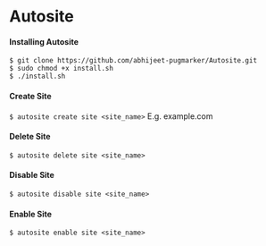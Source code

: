 # Autosite
<div>
<h4>Installing Autosite</h4>
  <code>$ git clone https://github.com/abhijeet-pugmarker/Autosite.git </code><br>
  <code>$ sudo chmod +x install.sh </code></br>
  <code>$ ./install.sh </code></br>
</div>
<div>
  <h4>Create Site</h4>
  <code>$ autosite create site &lt;site_name&gt;</code>
    E.g. example.com
</div>    
<div>
  <h4>Delete Site</h4>
  <code>$ autosite delete site &lt;site_name&gt;</code>
</div>
<div>
  <h4>Disable Site</h4>
  <code>$ autosite disable site &lt;site_name&gt;</code>
</div>
<div>
  <h4>Enable Site</h4>
  <code>$ autosite enable site &lt;site_name&gt;</code>
</div>
